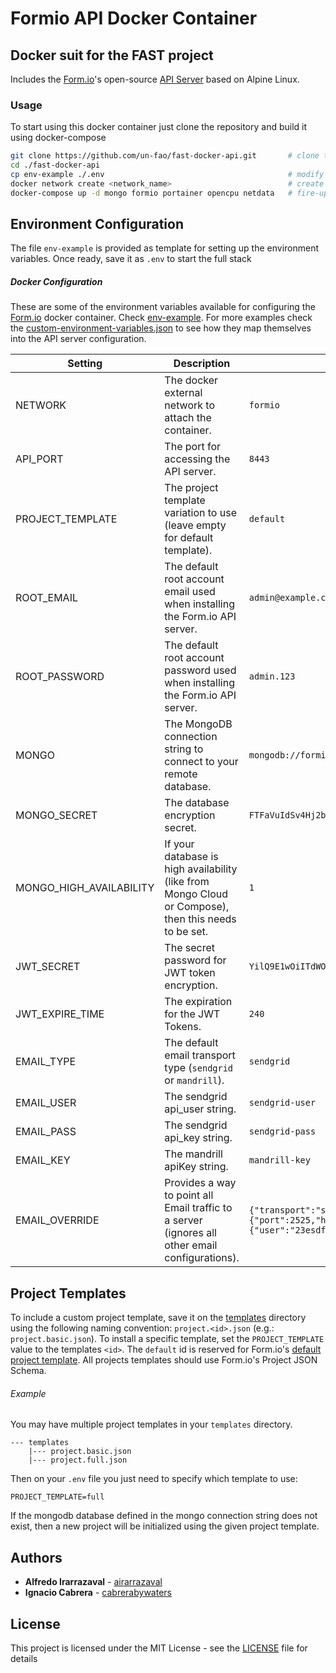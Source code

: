 # Formio API Docker Container

## Docker suit for the FAST project

Includes the [Form.io](https://form.io)'s open-source [API Server](https://github.com/formio/formio) based on Alpine Linux.

### Usage

To start using this docker container just clone the repository and build it using docker-compose

```sh
git clone https://github.com/un-fao/fast-docker-api.git       # clone the repository
cd ./fast-docker-api
cp env-example ./.env                                         # modify and save the .env file
docker network create <network_name>                          # create external network (formio by default)
docker-compose up -d mongo formio portainer opencpu netdata   # fire-up the docker container
```

## Environment Configuration

The file `env-example` is provided as template for setting up the environment variables. Once ready, save it as `.env` to start the full stack

##### Docker Configuration

These are some of the environment variables available for configuring the [Form.io](https://form.io) docker container. Check [env-example](env-example). For more examples check the [custom-environment-variables.json](config/custom-environment-variables.json) to see how they map themselves into the API server configuration.

| Setting                 | Description                                                                                          | Example                                                                                                                          |
| ----------------------- | ---------------------------------------------------------------------------------------------------- | -------------------------------------------------------------------------------------------------------------------------------- |
| NETWORK                 | The docker external network to attach the container.                                                 | `formio`                                                                                                                         |
| API_PORT                | The port for accessing the API server.                                                               | `8443`                                                                                                                           |
| PROJECT_TEMPLATE        | The project template variation to use (leave empty for default template).                            | `default`                                                                                                                        |
| ROOT_EMAIL              | The default root account email used when installing the Form.io API server.                          | `admin@example.com`                                                                                                              |
| ROOT_PASSWORD           | The default root account password used when installing the Form.io API server.                       | `admin.123`                                                                                                                      |
| MONGO                   | The MongoDB connection string to connect to your remote database.                                    | `mongodb://formio-mongo:27017/formioapp`                                                                                         |
| MONGO_SECRET            | The database encryption secret.                                                                      | `FTFaVuIdSv4Hj2bjnwae`                                                                                                           |
| MONGO_HIGH_AVAILABILITY | If your database is high availability (like from Mongo Cloud or Compose), then this needs to be set. | `1`                                                                                                                              |
| JWT_SECRET              | The secret password for JWT token encryption.                                                        | `YilQ9E1wOiITdWOeaMCL`                                                                                                           |
| JWT_EXPIRE_TIME         | The expiration for the JWT Tokens.                                                                   | `240`                                                                                                                            |
| EMAIL_TYPE              | The default email transport type (`sendgrid` or `mandrill`).                                         | `sendgrid`                                                                                                                       |
| EMAIL_USER              | The sendgrid api_user string.                                                                        | `sendgrid-user`                                                                                                                  |
| EMAIL_PASS              | The sendgrid api_key string.                                                                         | `sendgrid-pass`                                                                                                                  |
| EMAIL_KEY               | The mandrill apiKey string.                                                                          | `mandrill-key`                                                                                                                   |
| EMAIL_OVERRIDE          | Provides a way to point all Email traffic to a server (ignores all other email configurations).      | `{"transport":"smtp","settings":{"port":2525,"host":"smtp.mailtrap.io","auth":{"user":"23esdffd53ac","pass":"324csdfsdf989a"}}}` |

## Project Templates

To include a custom project template, save it on the [templates](templates) directory using the following naming convention: `project.<id>.json` (e.g.: `project.basic.json`). To install a specific template, set the `PROJECT_TEMPLATE` value to the templates `<id>`. The `default` id is reserved for Form.io's [default project template](https://github.com/formio/formio-app-formio/blob/master/dist/project.json). All projects templates should use Form.io's Project JSON Schema.

###### Example

You may have multiple project templates in your `templates` directory.

```
--- templates
    |--- project.basic.json
    |--- project.full.json
```

Then on your `.env` file you just need to specify which template to use:

```
PROJECT_TEMPLATE=full
```

If the mongodb database defined in the mongo connection string does not exist, then a new project will be initialized using the given project template.

## Authors

- **Alfredo Irarrazaval** - [airarrazaval](https://github.com/airarrazaval)
- **Ignacio Cabrera** - [cabrerabywaters](https://github.com/cabrerabywaters)

## License

This project is licensed under the MIT License - see the [LICENSE](LICENSE) file for details
